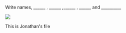 <html>
  <p>Write names, ______ , ______ ,______ , ______ and __________</p>
  <img src="https://preview.redd.it/h3rur6v5wdi21.png?width=783&format=png&auto=webp&s=ce3f83d9d6c225983072fa895c1c068c2617658b">
  
  <p>This is Jonathan's file</p>
</html>


